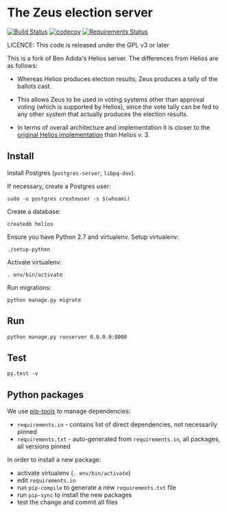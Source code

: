 # The Zeus election server

[![Build Status](https://travis-ci.org/pwmarcz/zeus.svg?branch=master)](https://travis-ci.org/pwmarcz/zeus)
[![codecov](https://codecov.io/gh/pwmarcz/zeus/branch/master/graph/badge.svg)](https://codecov.io/gh/pwmarcz/zeus)
[![Requirements Status](https://requires.io/github/pwmarcz/zeus/requirements.svg?branch=master)](https://requires.io/github/pwmarcz/zeus/requirements/?branch=master)

LICENCE: This code is released under the GPL v3 or later

This is a fork of Ben Adida's Helios server. The differences from Helios are as follows:

* Whereas Helios produces election results, Zeus produces a tally of the ballots cast.

* This allows Zeus to be used in voting systems other than approval voting (which is supported
  by Helios), since the vote tally can be fed to any other system that actually produces the
  election results.

* In terms of overall architecture and implementation it is closer to the [original Helios
  implementation](http://static.usenix.org/events/sec08/tech/full_papers/adida/adida.pdf) than Helios v. 3.


## Install

Install Postgres (`postgres-server`, `libpq-dev`).

If necessary, create a Postgres user:

    sudo -u postgres createuser -s $(whoami)

Create a database:

    createdb helios

Ensure you have Python 2.7 and virtualenv. Setup virtualenv:

    ./setup-python

Activate virtualenv:

    . env/bin/activate

Run migrations:

    python manage.py migrate

## Run

    python manage.py runserver 0.0.0.0:8000

## Test

    py.test -v

## Python packages

We use [pip-tools](https://github.com/jazzband/pip-tools) to manage
dependencies:

- `requirements.in` - contains list of direct dependencies, not necessarily
  pinned
- `requirements.txt` - auto-generated from `requirements.in`, all packages, all
  versions pinned

In order to install a new package:

- activate virtualenv (`. env/bin/activate`)
- edit `requirements.in`
- run `pip-compile` to generate a new `requirements.txt` file
- run `pip-sync` to install the new packages
- test the change and commit all files
